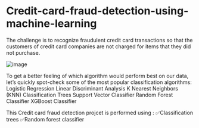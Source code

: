 # Credit-card-fraud-detection-using-machine-learning
The challenge is to recognize fraudulent credit card transactions so that the customers of credit card companies are not charged for items that they did not purchase.



![image](https://user-images.githubusercontent.com/83292249/134882256-1fa3cef7-45ab-4428-960e-3e3c32ef518b.png)



To get a better feeling of which algorithm would perform best on our data, let’s quickly spot-check some of the most popular classification algorithms:
Logistic Regression
Linear Discriminant Analysis
K Nearest Neighbors (KNN)
Classification Trees
Support Vector Classifier
Random Forest Classifier
XGBoost Classifier

This Credit card fraud detection projcet is performed using :
✅Classification trees
✅Random forest classifier
